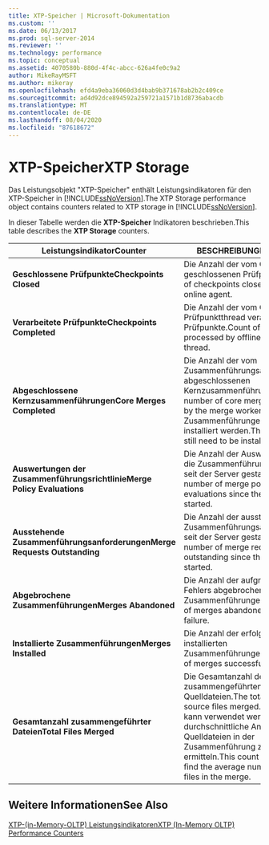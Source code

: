 ```yaml
---
title: XTP-Speicher | Microsoft-Dokumentation
ms.custom: ''
ms.date: 06/13/2017
ms.prod: sql-server-2014
ms.reviewer: ''
ms.technology: performance
ms.topic: conceptual
ms.assetid: 4070580b-880d-4f4c-abcc-626a4fe0c9a2
author: MikeRayMSFT
ms.author: mikeray
ms.openlocfilehash: efd4a9eba36060d3d4bab9b371678ab2b2c409ce
ms.sourcegitcommit: ad4d92dce894592a259721a1571b1d8736abacdb
ms.translationtype: MT
ms.contentlocale: de-DE
ms.lasthandoff: 08/04/2020
ms.locfileid: "87618672"
---
```

# <a name="xtp-storage"></a><span data-ttu-id="8738d-102">XTP-Speicher</span><span class="sxs-lookup"><span data-stu-id="8738d-102">XTP Storage</span></span>
  <span data-ttu-id="8738d-103">Das Leistungsobjekt "XTP-Speicher" enthält Leistungsindikatoren für den XTP-Speicher in [!INCLUDE[ssNoVersion](../../includes/ssnoversion-md.md)].</span><span class="sxs-lookup"><span data-stu-id="8738d-103">The XTP Storage performance object contains counters related to XTP storage in [!INCLUDE[ssNoVersion](../../includes/ssnoversion-md.md)].</span></span>  
  
 <span data-ttu-id="8738d-104">In dieser Tabelle werden die **XTP-Speicher** Indikatoren beschrieben.</span><span class="sxs-lookup"><span data-stu-id="8738d-104">This table describes the **XTP Storage** counters.</span></span>  
  
|<span data-ttu-id="8738d-105">Leistungsindikator</span><span class="sxs-lookup"><span data-stu-id="8738d-105">Counter</span></span>|<span data-ttu-id="8738d-106">BESCHREIBUNG</span><span class="sxs-lookup"><span data-stu-id="8738d-106">Description</span></span>|  
|-------------|-----------------|  
|<span data-ttu-id="8738d-107">**Geschlossene Prüfpunkte**</span><span class="sxs-lookup"><span data-stu-id="8738d-107">**Checkpoints Closed**</span></span>|<span data-ttu-id="8738d-108">Die Anzahl der vom Online-Agent geschlossenen Prüfpunkte.</span><span class="sxs-lookup"><span data-stu-id="8738d-108">Count of checkpoints closed done by online agent.</span></span>|  
|<span data-ttu-id="8738d-109">**Verarbeitete Prüfpunkte**</span><span class="sxs-lookup"><span data-stu-id="8738d-109">**Checkpoints Completed**</span></span>|<span data-ttu-id="8738d-110">Die Anzahl der vom Offline-Prüfpunktthread verarbeiteten Prüfpunkte.</span><span class="sxs-lookup"><span data-stu-id="8738d-110">Count of checkpoints processed by offline checkpoint thread.</span></span>|  
|<span data-ttu-id="8738d-111">**Abgeschlossene Kernzusammenführungen**</span><span class="sxs-lookup"><span data-stu-id="8738d-111">**Core Merges Completed**</span></span>|<span data-ttu-id="8738d-112">Die Anzahl der vom Zusammenführungsarbeitsthread abgeschlossenen Kernzusammenführungen.</span><span class="sxs-lookup"><span data-stu-id="8738d-112">The number of core merges completed by the merge worker thread.</span></span> <span data-ttu-id="8738d-113">Diese Zusammenführungen müssen noch installiert werden.</span><span class="sxs-lookup"><span data-stu-id="8738d-113">These merges still need to be installed.</span></span>|  
|<span data-ttu-id="8738d-114">**Auswertungen der Zusammenführungsrichtlinie**</span><span class="sxs-lookup"><span data-stu-id="8738d-114">**Merge Policy Evaluations**</span></span>|<span data-ttu-id="8738d-115">Die Anzahl der Auswertungen für die Zusammenführungsrichtlinie, seit der Server gestartet wurde.</span><span class="sxs-lookup"><span data-stu-id="8738d-115">The number of merge policy evaluations since the server started.</span></span>|  
|<span data-ttu-id="8738d-116">**Ausstehende Zusammenführungsanforderungen**</span><span class="sxs-lookup"><span data-stu-id="8738d-116">**Merge Requests Outstanding**</span></span>|<span data-ttu-id="8738d-117">Die Anzahl der ausstehenden Zusammenführungsanforderungen, seit der Server gestartet wurde.</span><span class="sxs-lookup"><span data-stu-id="8738d-117">The number of merge requests outstanding since the server started.</span></span>|  
|<span data-ttu-id="8738d-118">**Abgebrochene Zusammenführungen**</span><span class="sxs-lookup"><span data-stu-id="8738d-118">**Merges Abandoned**</span></span>|<span data-ttu-id="8738d-119">Die Anzahl der aufgrund eines Fehlers abgebrochenen Zusammenführungen.</span><span class="sxs-lookup"><span data-stu-id="8738d-119">The number of merges abandoned due to failure.</span></span>|  
|<span data-ttu-id="8738d-120">**Installierte Zusammenführungen**</span><span class="sxs-lookup"><span data-stu-id="8738d-120">**Merges Installed**</span></span>|<span data-ttu-id="8738d-121">Die Anzahl der erfolgreich installierten Zusammenführungen.</span><span class="sxs-lookup"><span data-stu-id="8738d-121">The number of merges successfully installed.</span></span>|  
|<span data-ttu-id="8738d-122">**Gesamtanzahl zusammengeführter Dateien**</span><span class="sxs-lookup"><span data-stu-id="8738d-122">**Total Files Merged**</span></span>|<span data-ttu-id="8738d-123">Die Gesamtanzahl der zusammengeführten Quelldateien.</span><span class="sxs-lookup"><span data-stu-id="8738d-123">The total number of source files merged.</span></span> <span data-ttu-id="8738d-124">Diese Anzahl kann verwendet werden, um die durchschnittliche Anzahl von Quelldateien in der Zusammenführung zu ermitteln.</span><span class="sxs-lookup"><span data-stu-id="8738d-124">This count can be used to find the average number of source files in the merge.</span></span>|  
  
## <a name="see-also"></a><span data-ttu-id="8738d-125">Weitere Informationen</span><span class="sxs-lookup"><span data-stu-id="8738d-125">See Also</span></span>  
 [<span data-ttu-id="8738d-126">XTP-&#40;in-Memory-OLTP&#41; Leistungsindikatoren</span><span class="sxs-lookup"><span data-stu-id="8738d-126">XTP &#40;In-Memory OLTP&#41; Performance Counters</span></span>](../../integration-services/performance/performance-counters.md)  
  
  
